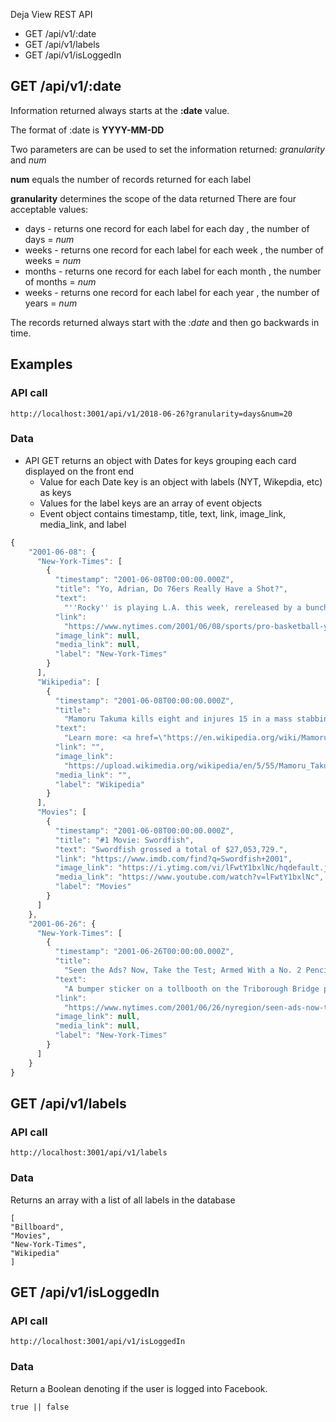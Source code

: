 Deja View REST API

- GET /api/v1/:date
- GET /api/v1/labels
- GET /api/v1/isLoggedIn

## GET /api/v1/:date

Information returned always starts at the **:date** value.

The format of :date is **YYYY-MM-DD**

Two parameters are can be used to set the information returned: _granularity_ and _num_

**num** equals the number of records returned for each label

**granularity** determines the scope of the data returned
There are four acceptable values:

- days - returns one record for each label for each day , the number of days = _num_
- weeks - returns one record for each label for each week , the number of weeks = _num_
- months - returns one record for each label for each month , the number of months = _num_
- weeks - returns one record for each label for each year , the number of years = _num_

The records returned always start with the _:date_ and then go backwards in time.

## Examples

### API call

```
http://localhost:3001/api/v1/2018-06-26?granularity=days&num=20
```

### Data

- API GET returns an object with Dates for keys grouping each card displayed on the front end
  - Value for each Date key is an object with labels (NYT, Wikepdia, etc) as keys
  - Values for the label keys are an array of event objects
  - Event object contains timestamp, title, text, link, image_link, media_link, and label

```js
{
    "2001-06-08": {
      "New-York-Times": [
        {
          "timestamp": "2001-06-08T00:00:00.000Z",
          "title": "Yo, Adrian, Do 76ers Really Have a Shot?",
          "text":
            "''Rocky'' is playing L.A. this week, rereleased by a bunch of woozy pugs from Broad Street.     Allen Iverson's elbow bursitis, bruised tailbone and general fatigue. Eric Snow's broken foot. Dikembe Mutombo's throbbing shoulder. George Lynch out u...",
          "link":
            "https://www.nytimes.com/2001/06/08/sports/pro-basketball-yo-adrian-do-76ers-really-have-a-shot.html",
          "image_link": null,
          "media_link": null,
          "label": "New-York-Times"
        }
      ],
      "Wikipedia": [
        {
          "timestamp": "2001-06-08T00:00:00.000Z",
          "title":
            "Mamoru Takuma kills eight and injures 15 in a mass stabbing at an elementary school in the Osaka Prefecture of Japan.",
          "text":
            "Learn more: <a href=\"https://en.wikipedia.org/wiki/Mamoru_Takuma\">Mamoru Takuma</a>, <a href=\"https://en.wikipedia.org/wiki/Osaka_school_massacre\">Osaka school massacre</a>, <a href=\"https://en.wikipedia.org/wiki/Osaka_Prefecture\">Osaka Prefecture</a>, <a href=\"https://en.wikipedia.org/wiki/Japan\">Japan</a>",
          "link": "",
          "image_link":
            "https://upload.wikimedia.org/wikipedia/en/5/55/Mamoru_Takuma.jpg",
          "media_link": "",
          "label": "Wikipedia"
        }
      ],
      "Movies": [
        {
          "timestamp": "2001-06-08T00:00:00.000Z",
          "title": "#1 Movie: Swordfish",
          "text": "Swordfish grossed a total of $27,053,729.",
          "link": "https://www.imdb.com/find?q=Swordfish+2001",
          "image_link": "https://i.ytimg.com/vi/lFwtY1bxlNc/hqdefault.jpg",
          "media_link": "https://www.youtube.com/watch?v=lFwtY1bxlNc",
          "label": "Movies"
        }
      ]
    },
    "2001-06-26": {
      "New-York-Times": [
        {
          "timestamp": "2001-06-26T00:00:00.000Z",
          "title":
            "Seen the Ads? Now, Take the Test; Armed With a No. 2 Pencil, and Ready to Join the Police",
          "text":
            "A bumper sticker on a tollbooth on the Triborough Bridge promised work. It read: (212) RECRUIT. The New York Police Department was looking for a few of New York's finest.    Why not? Could be a story. Could be a career. I called the number, and wa...",
          "link":
            "https://www.nytimes.com/2001/06/26/nyregion/seen-ads-now-take-test-armed-with-no-2-pencil-ready-join-police.html",
          "image_link": null,
          "media_link": null,
          "label": "New-York-Times"
        }
      ]
    }
}
```

## GET /api/v1/labels

### API call

```
http://localhost:3001/api/v1/labels
```

### Data

Returns an array with a list of all labels in the database

```
[
"Billboard",
"Movies",
"New-York-Times",
"Wikipedia"
]
```

## GET /api/v1/isLoggedIn

### API call

```
http://localhost:3001/api/v1/isLoggedIn
```

### Data

Return a Boolean denoting if the user is logged into Facebook.

```
true || false
```
